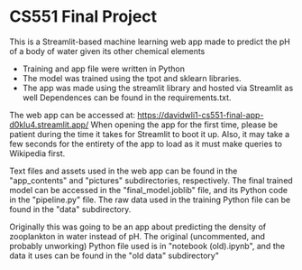 # CS551 Final Project
This is a Streamlit-based machine learning web app made to predict the pH of a body of water given its other chemical elements
- Training and app file were written in Python
- The model was trained using the tpot and sklearn libraries.
- The app was made using the streamlit library and hosted via Streamlit as well
Dependences can be found in the requirements.txt.

The web app can be accessed at: https://davidwli1-cs551-final-app-d0klu4.streamlit.app/
When opening the app for the first time, please be patient during the time it takes for Streamlit to boot it up.
Also, it may take a few seconds for the entirety of the app to load as it must make queries to Wikipedia first.

Text files and assets used in the web app can be found in the "app_contents" and "pictures" subdirectories, respectively.
The final trained model can be accessed in the "final_model.joblib" file, and its Python code in the "pipeline.py" file.
The raw data used in the training Python file can be found in the "data" subdirectory.

Originally this was going to be an app about predicting the density of zooplankton in water instead of pH.
The original (uncommented, and probably unworking) Python file used is in "notebook (old).ipynb", and the data it uses can be found in the "old data" subdirectory"
